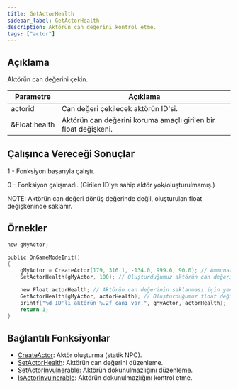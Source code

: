```yaml
---
title: GetActorHealth
sidebar_label: GetActorHealth
description: Aktörün can değerini kontrol etme.
tags: ["actor"]
---
```


<VersionWarnTR version='SA-MP 0.3.7' />

## Açıklama

Aktörün can değerini çekin.

| Parametre     | Açıklama                                                                        |
| ------------- | ------------------------------------------------------------------------------- |
| actorid       | Can değeri çekilecek aktörün ID'si.                                             |
| &Float:health | Aktörün can değerini koruma amaçlı girilen bir float değişkeni.                 |

## Çalışınca Vereceği Sonuçlar

1 - Fonksiyon başarıyla çalıştı.

0 - Fonksiyon çalışmadı. (Girilen ID'ye sahip aktör yok/oluşturulmamış.)

NOTE: Aktörün can değeri dönüş değerinde değil, oluşturulan float değişkeninde saklanır.

## Örnekler

```c
new gMyActor;

public OnGameModeInit()
{
    gMyActor = CreateActor(179, 316.1, -134.0, 999.6, 90.0); // Ammunation üzerinde aktörümüzü oluşturuyoruz.
    SetActorHealth(gMyActor, 100); // Oluşturduğumuz aktörün can değerini 100 yapıyoruz.

    new Float:actorHealth; // Aktörün can değerinin saklanması için yeni bir float değişkeni oluşturuyoruz.
    GetActorHealth(gMyActor, actorHealth); // Oluşturduğumuz float değişkeniyle aktörümüzün can değerini çekiyoruz.
    printf("%d ID'li aktörün %.2f canı var.", gMyActor, actorHealth);  // Kontrol amaçlı debug oluşturuyoruz.
    return 1;
}
```

## Bağlantılı Fonksiyonlar

- [CreateActor](CreateActor): Aktör oluşturma (statik NPC).
- [SetActorHealth](SetActorHealth): Aktörün can değerini düzenleme.
- [SetActorInvulnerable](SetActorInvulnerable): Aktörün dokunulmazlığını düzenleme.
- [IsActorInvulnerable](IsActorInvulnerable): Aktörün dokunulmazlığını kontrol etme.
